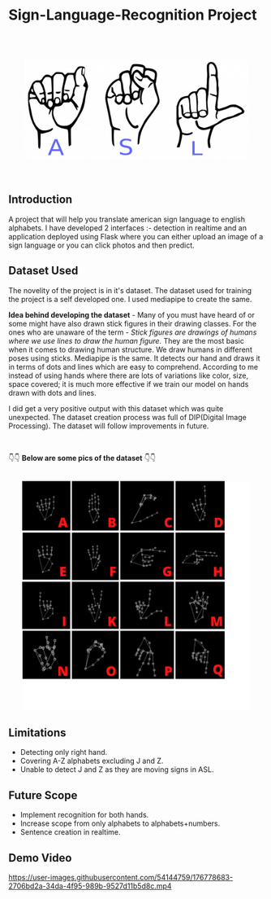 # Sign-Language-Recognition Project

<br><br>
<div align="center"><img src="./ASL.png" style="height: 200px;"></div>
<br><br>

## Introduction

A project that will help you translate american sign language to english alphabets. I have developed 2 interfaces :- detection in realtime and an application deployed using Flask where you can either upload an image of a sign language or you can click photos and then predict.

## Dataset Used

The novelity of the project is in it's dataset. The dataset used for training the project is a self developed one. I used mediapipe to create the same. 

**Idea behind developing the dataset** - Many of you must have heard of or some might have also drawn stick figures in their drawing classes. For the ones who are unaware of the term - *Stick figures are drawings of humans where we use lines to draw the human figure.* They are the most basic when it comes to drawing human structure. We draw humans in different poses using sticks. Mediapipe is the same. It detects our hand and draws it in terms of dots and lines which are easy to comprehend. According to me instead of using hands where there are lots of variations like color, size, space covered; it is much more effective if we train our model on hands drawn with dots and lines.

I did get a very positive output with this dataset which was quite unexpected. The dataset creation process was full of DIP(Digital Image Processing). The dataset will follow improvements in future.

<br>

👇👇 **Below are some pics of the dataset** 👇👇

<br>

<div align="center"><img src="./SignLanguageDataset.png" style="height: 450px;"></div>

## Limitations
- Detecting only right hand.
- Covering A-Z alphabets excluding J and Z.
- Unable to detect J and Z as they are moving signs in ASL.

## Future Scope
- Implement recognition for both hands.
- Increase scope from only alphabets to alphabets+numbers.
- Sentence creation in realtime.


## Demo Video

https://user-images.githubusercontent.com/54144759/176778683-2706bd2a-34da-4f95-989b-9527d11b5d8c.mp4

